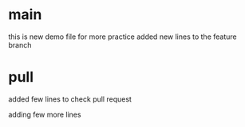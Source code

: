 
# main

this is new demo file for more practice
added new lines to the feature branch


# pull
added few lines to check pull request

adding few more lines 

